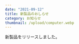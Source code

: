 ```yaml
---
date: "2021-09-12"
title: 新製品のおしらせ
category: お知らせ
thumbnail: /upload/computer.webp
---
```


新製品をリリースしました。
